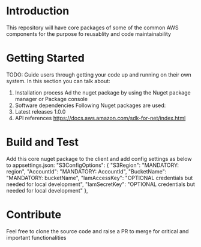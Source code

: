 # Introduction 
This repository will have core packages of some of the common AWS components for the purpose fo reusablity and code maintainability

# Getting Started
TODO: Guide users through getting your code up and running on their own system. In this section you can talk about:
1.	Installation process
Ad the nuget package by using the Nuget package manager or Package console
2.	Software dependencies
Following Nuget packages are used:
    <PackageReference Include="AWSSDK.S3" Version="3.7.103.45" />
    <PackageReference Include="Microsoft.Extensions.Configuration.Abstractions" Version="7.0.0" />
    <PackageReference Include="Microsoft.Extensions.Configuration.Binder" Version="7.0.4" />
    <PackageReference Include="Microsoft.Extensions.Options" Version="7.0.1" />
    <PackageReference Include="Microsoft.Extensions.Options.ConfigurationExtensions" Version="7.0.0" />
    <PackageReference Include="Newtonsoft.Json" Version="13.0.3" />
    <PackageReference Include="System.Text.Json" Version="7.0.2" />
3.	Latest releases
1.0.0
4.	API references
https://docs.aws.amazon.com/sdk-for-net/index.html

# Build and Test
Add this core nuget package to the client and add config settings as below to appsettings.json: 
"S3ConfigOptions": {
    "S3Region": "MANDATORY: region",
    "AccountId": "MANDATORY: AccountId",
    "BucketName": "MANDATORY: bucketName",
    "IamAccessKey": "OPTIONAL credentials but needed for local development",
    "IamSecretKey": "OPTIONAL credentials but needed for local development"
  },

# Contribute
Feel free to clone the source code and raise a PR to merge for critical and important functionalities
